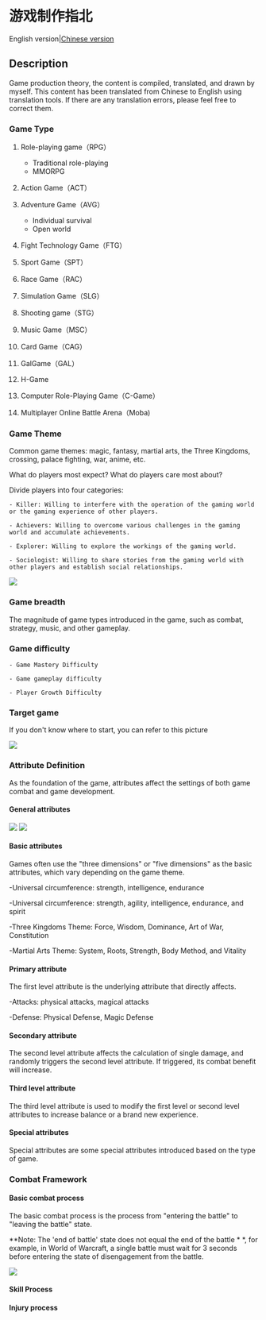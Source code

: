 # 游戏制作指北
English version|[Chinese version]( ./README.md)
## Description
Game production theory, the content is compiled, translated, and drawn by myself. This content has been translated from Chinese to English using translation tools. If there are any translation errors, please feel free to correct them.

### Game Type
1. Role-playing game（RPG）
    - Traditional role-playing
    - MMORPG

2. Action Game（ACT）
3. Adventure Game（AVG）
    - Individual survival
    - Open world

4. Fight Technology Game（FTG）
5. Sport Game（SPT）
6. Race Game（RAC）
7. Simulation Game（SLG）
8. Shooting game（STG）
9. Music Game（MSC）
10. Card Game（CAG）
11. GalGame（GAL）
12. H-Game
13. Computer Role-Playing Game（C-Game）
14. Multiplayer Online Battle Arena（Moba)

### Game Theme
Common game themes: magic, fantasy, martial arts, the Three Kingdoms, crossing, palace fighting, war, anime, etc.

What do players most expect? What do players care most about?


Divide players into four categories:

    - Killer: Willing to interfere with the operation of the gaming world or the gaming experience of other players.

    - Achievers: Willing to overcome various challenges in the gaming world and accumulate achievements.

    - Explorer: Willing to explore the workings of the gaming world.

    - Sociologist: Willing to share stories from the gaming world with other players and establish social relationships.

![](./img/en/batuModel.png)

### Game breadth

The magnitude of game types introduced in the game, such as combat, strategy, music, and other gameplay.



### Game difficulty

    - Game Mastery Difficulty

    - Game gameplay difficulty

    - Player Growth Difficulty


### Target game
If you don't know where to start, you can refer to this picture

![](./img/en/gameTarget.png)

### Attribute Definition

As the foundation of the game, attributes affect the settings of both game combat and game development.



#### General attributes
![](./img/en/attribute1.png)
![](./img/en/attribute2.png)


#### Basic attributes

Games often use the "three dimensions" or "five dimensions" as the basic attributes, which vary depending on the game theme.



-Universal circumference: strength, intelligence, endurance

-Universal circumference: strength, agility, intelligence, endurance, and spirit

-Three Kingdoms Theme: Force, Wisdom, Dominance, Art of War, Constitution

-Martial Arts Theme: System, Roots, Strength, Body Method, and Vitality



#### Primary attribute

The first level attribute is the underlying attribute that directly affects.

-Attacks: physical attacks, magical attacks

-Defense: Physical Defense, Magic Defense



#### Secondary attribute

The second level attribute affects the calculation of single damage, and randomly triggers the second level attribute. If triggered, its combat benefit will increase.



#### Third level attribute

The third level attribute is used to modify the first level or second level attributes to increase balance or a brand new experience.



#### Special attributes

Special attributes are some special attributes introduced based on the type of game.



### Combat Framework

#### Basic combat process

The basic combat process is the process from "entering the battle" to "leaving the battle" state.




**Note: The 'end of battle' state does not equal the end of the battle * *, for example, in World of Warcraft, a single battle must wait for 3 seconds before entering the state of disengagement from the battle.

![](./img/en/battleProcess.png)

#### Skill Process

#### Injury process
